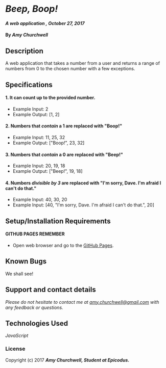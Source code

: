 # _Beep, Boop!_

#### _A web application , October 27, 2017_

#### By _**Amy Churchwell**_

## Description

A web application that takes a number from a user and returns a range of numbers from 0 to the chosen number with a few exceptions.

## Specifications

#### 1. It can count up to the provided number.

* Example Input: 2
* Example Output: [1, 2]

#### 2. Numbers that *contain* a 1 are replaced with "Boop!"

* Example Input: 11, 25, 32
* Example Output: ["Boop!", 23, 32]

#### 3. Numbers that *contain* a 0 are replaced with "Beep!"

* Example Input: 20, 19, 18
* Example Output: ["Beep!", 19, 18]

#### 4. Numbers _divisible by 3_ are replaced with "I'm sorry, Dave. I'm afraid I can't do that."

* Example Input: 40, 30, 20
* Example Input: [40, "I'm sorry, Dave. I'm afraid I can't do that.", 20]

## Setup/Installation Requirements

#### GITHUB PAGES REMEMBER
* Open web browser and go to the [GitHub Pages][1].

[1]: https://githubpage.io "GitHub Pages"

## Known Bugs

We shall see!

## Support and contact details

_Please do not hesitate to contact me at amy.churchwell@gmail.com with any feedback or questions._

## Technologies Used

_JavaScript_

### License

Copyright (c) 2017 **_Amy Churchwell, Student at Epicodus._**
